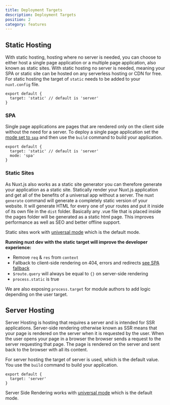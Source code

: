 ```yaml
---
title: Deployment Targets
description: Deployment Targets
position: 2
category: features
---
```


## Static Hosting

With static hosting, hosting where no server is needed, you can choose to either host a single page application or a multiple page application, also known as static sites. With static hosting no server is needed, meaning your SPA or static site can be hosted on any serverless hosting or CDN for free. For static hosting the target of `static` needs to be added to your `nuxt.config` file.

```js{}[nuxt.config.js]
export default {
  target: 'static' // default is 'server'
}
```

### SPA

Single page applications are pages that are rendered only on the client side without the need for a server. To deploy a single page application set the [mode set to `spa`](/guides/features/rendering-modes#spa) and then use the `build` command to build your application.

```js{}[nuxt.config.js]
export default {
  target: 'static' // default is 'server'
  mode: 'spa'
}
```

### Static Sites

As Nuxt.js also works as a static site generator you can therefore generate your application as a static site. Statically render your Nuxt.js application and get all of the benefits of a universal app without a server. The nuxt `generate` command will generate a completely static version of your website. It will generate HTML for every one of your routes and put it inside of its own file in the `dist` folder. Basically any .vue file that is placed inside the pages folder will be generated as a static html page. This improves performance as well as SEO and better offline support.

<base-alert type="info">

Static sites work with [universal mode](https://nuxtjs.org/guides/features/rendering-modes#universal) which is the default mode.

</base-alert>

**Running nuxt dev with the static target will improve the developer experience:**

- Remove `req` & `res` from `context`
- Fallback to client-side rendering on 404, errors and redirects [see SPA fallback](./guides/concepts/static-site-generation#spa-fallback)
- `$route.query` will always be equal to `{}` on server-side rendering
- `process.static` is true

<base-alert type="info">

We are also exposing `process.target` for module authors to add logic depending on the user target.

</base-alert>

## Server Hosting

Server Hosting is hosting that requires a server and is intended for SSR applications. Server-side rendering otherwise known as SSR means that your page is rendered on the server when it is requested by the user. When the user opens your page in a browser the browser sends a request to the server requesting that page. The page is rendered on the server and sent back to the browser with all its content.

For server hosting the target of server is used, which is the default value. You use the `build` command to build your application.

```js{}[nuxt.config.js]
export default {
  target: 'server'
}
```

<base-alert type="info">

Server Side Rendering works with [universal mode](https://nuxtjs.org/guides/features/rendering-modes#universal) which is the default mode.

</base-alert>
